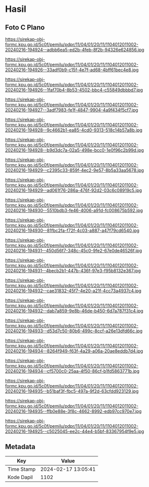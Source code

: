 # Hasil

## Foto C Plano

https://sirekap-obj-formc.kpu.go.id/5c0f/pemilu/pdpr/11/04/01/20/11/1104012011002-20240216-194924--adbb6ea5-ed2b-4feb-8f2b-94326e624856.jpg

https://sirekap-obj-formc.kpu.go.id/5c0f/pemilu/pdpr/11/04/01/20/11/1104012011002-20240216-194926--33adf0b9-c15f-4e7f-ad68-4bff61bec4e8.jpg

https://sirekap-obj-formc.kpu.go.id/5c0f/pemilu/pdpr/11/04/01/20/11/1104012011002-20240216-194926--1faf70b4-8b53-4502-bbc4-c55849dbbbd7.jpg

https://sirekap-obj-formc.kpu.go.id/5c0f/pemilu/pdpr/11/04/01/20/11/1104012011002-20240216-194927--3adf7983-fe1f-4847-9904-4a9f434f5cf7.jpg

https://sirekap-obj-formc.kpu.go.id/5c0f/pemilu/pdpr/11/04/01/20/11/1104012011002-20240216-194928--9c4662b1-ea85-4cd0-9313-518c14b57a8b.jpg

https://sirekap-obj-formc.kpu.go.id/5c0f/pemilu/pdpr/11/04/01/20/11/1104012011002-20240216-194928--b9d3dc7a-02a5-498e-bcc0-1e0f96c2b99d.jpg

https://sirekap-obj-formc.kpu.go.id/5c0f/pemilu/pdpr/11/04/01/20/11/1104012011002-20240216-194929--c2395c33-859f-4ec2-9e57-8b5a33aa5678.jpg

https://sirekap-obj-formc.kpu.go.id/5c0f/pemilu/pdpr/11/04/01/20/11/1104012011002-20240216-194929--ad061f76-286a-476f-92d2-03c6c08919c5.jpg

https://sirekap-obj-formc.kpu.go.id/5c0f/pemilu/pdpr/11/04/01/20/11/1104012011002-20240216-194930--5510bdb3-fe46-4006-a91d-fc008675b592.jpg

https://sirekap-obj-formc.kpu.go.id/5c0f/pemilu/pdpr/11/04/01/20/11/1104012011002-20240216-194930--81fbc2fa-f72f-4c03-a887-a47f79cd6540.jpg

https://sirekap-obj-formc.kpu.go.id/5c0f/pemilu/pdpr/11/04/01/20/11/1104012011002-20240216-194931--450d56f7-348c-45c0-9fe2-67e0de46526f.jpg

https://sirekap-obj-formc.kpu.go.id/5c0f/pemilu/pdpr/11/04/01/20/11/1104012011002-20240216-194931--4becb2b1-447b-436f-97e3-f95b8132e367.jpg

https://sirekap-obj-formc.kpu.go.id/5c0f/pemilu/pdpr/11/04/01/20/11/1104012011002-20240216-194932--cae31832-45f7-4e20-a21f-4cc73a4937c4.jpg

https://sirekap-obj-formc.kpu.go.id/5c0f/pemilu/pdpr/11/04/01/20/11/1104012011002-20240216-194932--dab7a859-9e8b-46de-b450-6d7a787f31c4.jpg

https://sirekap-obj-formc.kpu.go.id/5c0f/pemilu/pdpr/11/04/01/20/11/1104012011002-20240216-194933--d53d7c50-80b6-499c-8ccf-a26e13dfd66c.jpg

https://sirekap-obj-formc.kpu.go.id/5c0f/pemilu/pdpr/11/04/01/20/11/1104012011002-20240216-194934--8264f949-f63f-4a29-a06a-20ae8eddb7d4.jpg

https://sirekap-obj-formc.kpu.go.id/5c0f/pemilu/pdpr/11/04/01/20/11/1104012011002-20240216-194934--cf5700c0-25aa-4f50-86cf-b1fd5863771b.jpg

https://sirekap-obj-formc.kpu.go.id/5c0f/pemilu/pdpr/11/04/01/20/11/1104012011002-20240216-194935--b51baf3f-fbc5-497a-9f2d-63cfdd923129.jpg

https://sirekap-obj-formc.kpu.go.id/5c0f/pemilu/pdpr/11/04/01/20/11/1104012011002-20240216-194935--ffb0e88e-3f8c-4662-8992-edb97cc970e7.jpg

https://sirekap-obj-formc.kpu.go.id/5c0f/pemilu/pdpr/11/04/01/20/11/1104012011002-20240216-194925--c5025045-ee2c-44e4-b5bf-83367954f9e5.jpg


## Metadata

| Key        | Value               |
| ---------- | ------------------- |
| Time Stamp | 2024-02-17 13:05:41 |
| Kode Dapil | 1102                |




